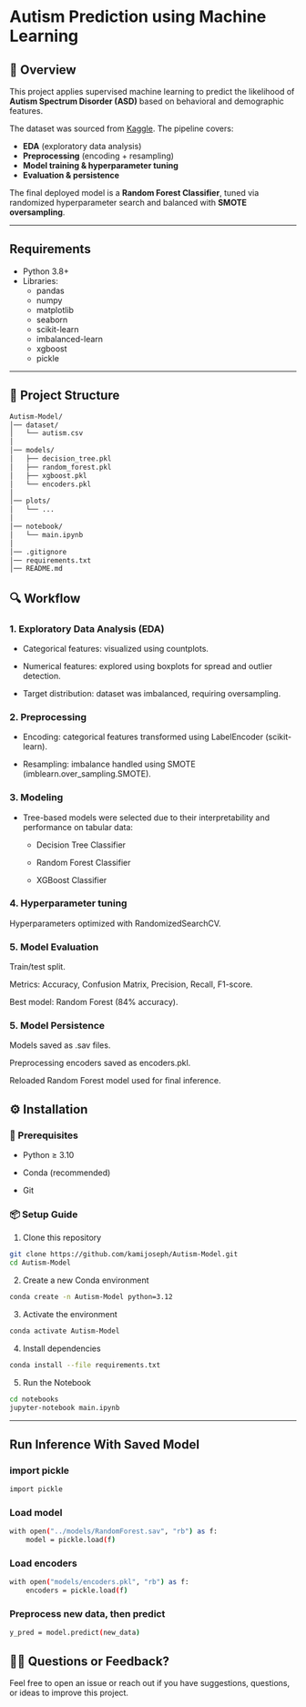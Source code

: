 # Autism Prediction using Machine Learning  

## 📌 Overview  
This project applies supervised machine learning to predict the likelihood of **Autism Spectrum Disorder (ASD)** based on behavioral and demographic features.  

The dataset was sourced from [Kaggle](https://www.kaggle.com/). The pipeline covers:  
- **EDA** (exploratory data analysis)  
- **Preprocessing** (encoding + resampling)  
- **Model training & hyperparameter tuning**  
- **Evaluation & persistence**  

The final deployed model is a **Random Forest Classifier**, tuned via randomized hyperparameter search and balanced with **SMOTE oversampling**.  

---

## Requirements

- Python 3.8+
- Libraries:
  - pandas
  - numpy
  - matplotlib
  - seaborn
  - scikit-learn
  - imbalanced-learn
  - xgboost
  - pickle
---

## 📁 Project Structure
```bash
Autism-Model/
│── dataset/
│   └── autism.csv
│
│── models/
│   ├── decision_tree.pkl
│   ├── random_forest.pkl
│   ├── xgboost.pkl
│   └── encoders.pkl
│
│── plots/
│   └── ...
│
│── notebook/
│   └── main.ipynb
│
│── .gitignore
│── requirements.txt
│── README.md
```

## 🔍 Workflow
### 1. Exploratory Data Analysis (EDA)

- Categorical features: visualized using countplots.

- Numerical features: explored using boxplots for spread and outlier detection.

- Target distribution: dataset was imbalanced, requiring oversampling.

### 2. Preprocessing

- Encoding: categorical features transformed using LabelEncoder (scikit-learn).

- Resampling: imbalance handled using SMOTE (imblearn.over_sampling.SMOTE).

### 3. Modeling

- Tree-based models were selected due to their interpretability and performance on tabular data:
    - Decision Tree Classifier

    - Random Forest Classifier

    - XGBoost Classifier

### 4. Hyperparameter tuning
Hyperparameters optimized with RandomizedSearchCV.

### 5. Model Evaluation

Train/test split.

Metrics: Accuracy, Confusion Matrix, Precision, Recall, F1-score.

Best model: Random Forest (84% accuracy).

### 5. Model Persistence

Models saved as .sav files.

Preprocessing encoders saved as encoders.pkl.

Reloaded Random Forest model used for final inference.

## ⚙️ Installation
### 🔐 Prerequisites
- Python ≥ 3.10

- Conda (recommended)

- Git

### 📦 Setup Guide
1. Clone this repository
```bash
git clone https://github.com/kamijoseph/Autism-Model.git
cd Autism-Model
```
2. Create a new Conda environment
```bash
conda create -n Autism-Model python=3.12
```
3. Activate the environment
```bash
conda activate Autism-Model
```
4. Install dependencies
```bash
conda install --file requirements.txt
```
5. Run the Notebook
```bash
cd notebooks
jupyter-notebook main.ipynb
```

---
## Run Inference With Saved Model
### import pickle
```bash
import pickle
```

### Load model
```bash
with open("../models/RandomForest.sav", "rb") as f:
    model = pickle.load(f)
```

### Load encoders
```bash
with open("models/encoders.pkl", "rb") as f:
    encoders = pickle.load(f)
```

### Preprocess new data, then predict
```bash
y_pred = model.predict(new_data)
```

## 🙋‍♂️ Questions or Feedback?
Feel free to open an issue or reach out if you have suggestions, questions, or ideas to improve this project.